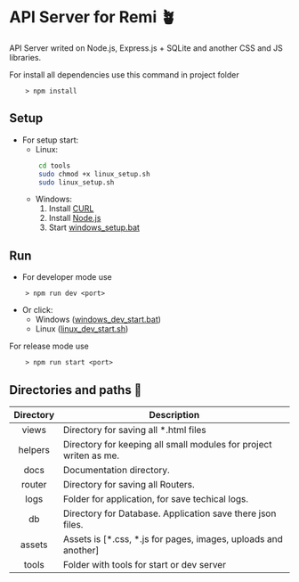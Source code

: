 
# API Server for Remi 🪴
API Server writed on Node.js, Express.js + SQLite and another CSS and JS libraries.

For install all dependencies use this command in project folder
```
    > npm install
```

## Setup
- For setup start:
    - Linux: 
    ```bash
        cd tools
        sudo chmod +x linux_setup.sh
        sudo linux_setup.sh
    ```
    - Windows:
        1. Install [CURL](https://curl.se/download.html)
        2. Install [Node.js](https://nodejs.org/)
        3. Start [windows_setup.bat](/tools/)

## Run 
- For developer mode use
```
    > npm run dev <port>
```
- Or click:
    - Windows ([windows_dev_start.bat](/tools/windows_dev_start.bat))
    - Linux ([linux_dev_start.sh](/tools/linux_dev_start.sh))

For release mode use
```
    > npm run start <port>
```

## Directories and paths 📂

| Directory | Description                                                       |
|:---------:|-------------------------------------------------------------------|
|   views   | Directory for saving all *.html files                             |
|  helpers  | Directory for keeping all small modules for project writen as me. |
|    docs   | Documentation directory.                                          |
|   router  | Directory for saving all Routers.                                 |
|    logs   | Folder for application, for save techical logs.                   |
|     db    | Directory for Database. Application save there json files.        |
|   assets  | Assets is [*.css, *.js for pages, images, uploads and another]    |
|   tools   | Folder with tools for start or dev server                         |

